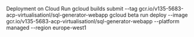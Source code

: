 Deployment on Cloud Run
gcloud builds submit --tag gcr.io/v135-5683-acp-virtualisationl/sql-generator-webapp
gcloud beta run deploy --image gcr.io/v135-5683-acp-virtualisationl/sql-generator-webapp --platform managed --region europe-west1